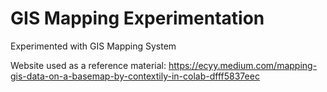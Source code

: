 # GIS Mapping Experimentation
Experimented with GIS Mapping System

Website used as a reference material: 
https://ecyy.medium.com/mapping-gis-data-on-a-basemap-by-contextily-in-colab-dfff5837eec
